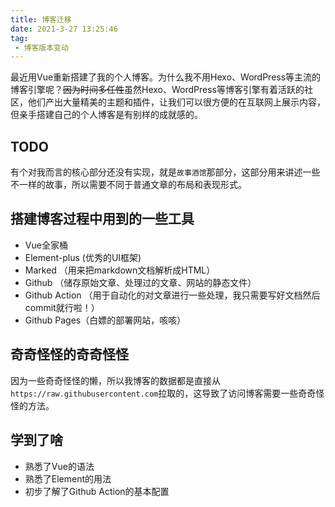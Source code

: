 ```yaml
---
title: 博客迁移
date: 2021-3-27 13:25:46
tag: 
 - 博客版本变动
---
```


最近用Vue重新搭建了我的个人博客。为什么我不用Hexo、WordPress等主流的博客引擎呢？~~因为时间多任性~~虽然Hexo、WordPress等博客引擎有着活跃的社区，他们产出大量精美的主题和插件，让我们可以很方便的在互联网上展示内容，但亲手搭建自己的个人博客是有别样的成就感的。

## TODO
有个对我而言的核心部分还没有实现，就是`故事酒馆`那部分，这部分用来讲述一些不一样的故事，所以需要不同于普通文章的布局和表现形式。

## 搭建博客过程中用到的一些工具

+ Vue全家桶
+ Element-plus (优秀的UI框架)
+ Marked （用来把markdown文档解析成HTML）
+ Github  （储存原始文章、处理过的文章、网站的静态文件）
+ Github Action （用于自动化的对文章进行一些处理，我只需要写好文档然后commit就行啦！）
+ Github Pages（白嫖的部署网站，咳咳）

## 奇奇怪怪的奇奇怪怪

因为一些奇奇怪怪的懒，所以我博客的数据都是直接从`https://raw.githubusercontent.com`拉取的，这导致了访问博客需要一些奇奇怪怪的方法。

## 学到了啥

- 熟悉了Vue的语法
- 熟悉了Element的用法
- 初步了解了Github Action的基本配置